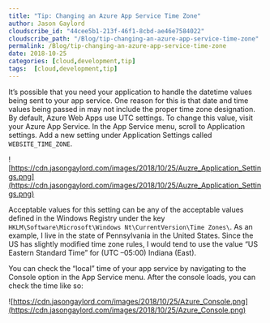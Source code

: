 ```yaml
---
title: "Tip: Changing an Azure App Service Time Zone"
author: Jason Gaylord
cloudscribe_id: "44cee5b1-213f-46f1-8cbd-ae46e7584022"
cloudscribe_path: "/Blog/tip-changing-an-azure-app-service-time-zone"
permalink: /Blog/tip-changing-an-azure-app-service-time-zone
date: 2018-10-25
categories: [cloud,development,tip]
tags:  [cloud,development,tip]
---
```


It’s possible that you need your application to handle the datetime values being sent to your app service. One reason for this is that date and time values being passed in may not include the proper time zone designation. By default, Azure Web Apps use UTC settings. To change this value, visit your Azure App Service. In the App Service menu, scroll to Application settings. Add a new setting under Application Settings called `WEBSITE_TIME_ZONE`. 

![https://cdn.jasongaylord.com/images/2018/10/25/Auzre_Application_Settings.png](https://cdn.jasongaylord.com/images/2018/10/25/Auzre_Application_Settings.png)

Acceptable values for this setting can be any of the acceptable values defined in the Windows Registry under the key `HKLM\Software\Microsoft\Windows Nt\CurrentVersion\Time Zones\`. As an example, I live in the state of Pennsylvania in the United States. Since the US has slightly modified time zone rules, I would tend to use the value “US Eastern Standard Time” for (UTC –05:00) Indiana (East).

You can check the “local” time of your app service by navigating to the Console option in the App Service menu. After the console loads, you can check the time like so:

![https://cdn.jasongaylord.com/images/2018/10/25/Azure_Console.png](https://cdn.jasongaylord.com/images/2018/10/25/Azure_Console.png)